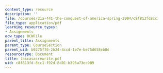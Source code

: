 ```yaml
---
content_type: resource
description: ''
file: /courses/21a-441-the-conquest-of-america-spring-2004/c8f813fd8cc1f92d8d01b395a73ec909_lascasasrewrite.pdf
file_type: application/pdf
learning_resource_types:
- Assignments
ocw_type: OCWFile
parent_title: Assignments
parent_type: CourseSection
parent_uid: b9275f70-2b24-4ccd-1e7e-be75d658eb8d
resourcetype: Document
title: lascasasrewrite.pdf
uid: c8f813fd-8cc1-f92d-8d01-b395a73ec909
---
```

